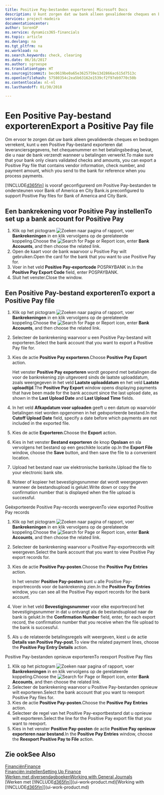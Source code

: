 ```yaml
---
title: Positive Pay-bestanden exporteren| Microsoft Docs
description: U kunt zorgen dat uw bank alleen gevalideerde cheques en bedragen verrekent door een Positive Pay-bestand te exporteren dat gegevens over leveranciers en betalingen bevat.
services: project-madeira
documentationcenter: 
author: SorenGP
ms.service: dynamics365-financials
ms.topic: article
ms.devlang: na
ms.tgt_pltfrm: na
ms.workload: na
ms.search.keywords: check, clearing
ms.date: 06/16/2017
ms.author: sgroespe
ms.translationtype: HT
ms.sourcegitcommit: bec0619be0a65e3625759e13d2866ac615d7513c
ms.openlocfilehash: 57580354c2ea5b63162e1539cf2f97eb9770c50b
ms.contentlocale: nl-nl
ms.lasthandoff: 01/30/2018

---
```

# <a name="export-a-positive-pay-file"></a><span data-ttu-id="952f9-103">Een Positive Pay-bestand exporteren</span><span class="sxs-lookup"><span data-stu-id="952f9-103">Export a Positive Pay file</span></span>
<span data-ttu-id="952f9-104">Om ervoor te zorgen dat uw bank alleen gevalideerde cheques en bedragen verrekent, kunt u een Positive Pay-bestand exporteren dat leveranciersgegevens, het chequenummer en het betalingsbedrag bevat, die u naar de bank verzendt wanneer u betalingen verwerkt.</span><span class="sxs-lookup"><span data-stu-id="952f9-104">To make sure that your bank only clears validated checks and amounts, you can export a Positive Pay file that contains vendor information, check number, and payment amount, which you send to the bank for reference when you process payments.</span></span>

[!INCLUDE[d365fin](includes/d365fin_md.md)] <span data-ttu-id="952f9-105"> is vooraf geconfigureerd om Positive Pay-bestanden te ondersteunen voor Bank of America en City Bank.</span><span class="sxs-lookup"><span data-stu-id="952f9-105">is preconfigured to support Positive Pay files for Bank of America and City Bank.</span></span>

## <a name="to-set-up-a-bank-account-for-positive-pay"></a><span data-ttu-id="952f9-106">Een bankrekening voor Positive Pay instellen</span><span class="sxs-lookup"><span data-stu-id="952f9-106">To set up a bank account for Positive Pay</span></span>
1. <span data-ttu-id="952f9-107">Klik op het pictogram ![Zoeken naar pagina of rapport](media/ui-search/search_small.png "pictogram Zoeken naar pagina of rapport"), voer **Bankrekeningen** in en klik vervolgens op de gerelateerde koppeling.</span><span class="sxs-lookup"><span data-stu-id="952f9-107">Choose the ![Search for Page or Report](media/ui-search/search_small.png "Search for Page or Report icon") icon, enter **Bank Accounts**, and then choose the related link.</span></span>
2. <span data-ttu-id="952f9-108">Open de kaart voor de bank waarvoor u Positive Pay wilt gebruiken.</span><span class="sxs-lookup"><span data-stu-id="952f9-108">Open the card for the bank that you want to use Positive Pay for.</span></span>
3. <span data-ttu-id="952f9-109">Voer in het veld **Positive Pay-exportcode** POSPAYBANK in.</span><span class="sxs-lookup"><span data-stu-id="952f9-109">In the **Positive Pay Export Code** field, enter POSPAYBANK.</span></span>
4. <span data-ttu-id="952f9-110">Sluit het venster.</span><span class="sxs-lookup"><span data-stu-id="952f9-110">Close the window.</span></span>

## <a name="to-export-a-positive-pay-file"></a><span data-ttu-id="952f9-111">Een Positive Pay-bestand exporteren</span><span class="sxs-lookup"><span data-stu-id="952f9-111">To export a Positive Pay file</span></span>
1. <span data-ttu-id="952f9-112">Klik op het pictogram ![Zoeken naar pagina of rapport](media/ui-search/search_small.png "pictogram Zoeken naar pagina of rapport"), voer **Bankrekeningen** in en klik vervolgens op de gerelateerde koppeling.</span><span class="sxs-lookup"><span data-stu-id="952f9-112">Choose the ![Search for Page or Report](media/ui-search/search_small.png "Search for Page or Report icon") icon, enter **Bank Accounts**, and then choose the related link.</span></span>
2. <span data-ttu-id="952f9-113">Selecteer de bankrekening waarvoor u een Positive Pay-bestand wilt exporteren.</span><span class="sxs-lookup"><span data-stu-id="952f9-113">Select the bank account that you want to export a Positive Pay file for.</span></span>
3. <span data-ttu-id="952f9-114">Kies de actie **Positive Pay exporteren**.</span><span class="sxs-lookup"><span data-stu-id="952f9-114">Choose **Positive Pay Export** action.</span></span>

    <span data-ttu-id="952f9-115">Het venster **Positive Pay exporteren** wordt geopend met betalingen die voor de bankrekening zijn uitgevoerd sinds de laatste uploaddatum, zoals weergegeven in het veld **Laatste uploaddatum** en het veld **Laatste uploadtijd**.</span><span class="sxs-lookup"><span data-stu-id="952f9-115">The **Positive Pay Export** window opens displaying payments that have been made for the bank account since the last upload date, as shown in the **Last Upload Date** and **Last Upload Time** fields.</span></span>
4. <span data-ttu-id="952f9-116">In het veld **Afkapdatum voor uploaden** geeft u een datum op waarvóór betalingen niet worden opgenomen in het geëxporteerde bestand.</span><span class="sxs-lookup"><span data-stu-id="952f9-116">In the **Cutoff Upload Date** field, specify a date before which payments are not included in the exported file.</span></span>
5. <span data-ttu-id="952f9-117">Kies de actie **Exporteren**.</span><span class="sxs-lookup"><span data-stu-id="952f9-117">Choose the **Export** action.</span></span>
6. <span data-ttu-id="952f9-118">Kies in het venster **Bestand exporteren** de knop **Opslaan** en sla vervolgens het bestand op een geschikte locatie op.</span><span class="sxs-lookup"><span data-stu-id="952f9-118">In the **Export File** window, choose the **Save** button, and then save the file to a convenient location.</span></span>
7. <span data-ttu-id="952f9-119">Upload het bestand naar uw elektronische banksite.</span><span class="sxs-lookup"><span data-stu-id="952f9-119">Upload the file to your electronic bank site.</span></span>
8. <span data-ttu-id="952f9-120">Noteer of kopieer het bevestigingsnummer dat wordt weergegeven wanneer de bestandsupload is gelukt.</span><span class="sxs-lookup"><span data-stu-id="952f9-120">Write down or copy the confirmation number that is displayed when the file upload is successful.</span></span>

<span data-ttu-id="952f9-121">Geëxporteerde Positive Pay-records weergeven</span><span class="sxs-lookup"><span data-stu-id="952f9-121">To view exported Positive Pay records</span></span>

1. <span data-ttu-id="952f9-122">Klik op het pictogram ![Zoeken naar pagina of rapport](media/ui-search/search_small.png "pictogram Zoeken naar pagina of rapport"), voer **Bankrekeningen** in en klik vervolgens op de gerelateerde koppeling.</span><span class="sxs-lookup"><span data-stu-id="952f9-122">Choose the ![Search for Page or Report](media/ui-search/search_small.png "Search for Page or Report icon") icon, enter **Bank Accounts**, and then choose the related link.</span></span>
2. <span data-ttu-id="952f9-123">Selecteer de bankrekening waarvoor u Positive Pay-exportrecords wilt weergeven.</span><span class="sxs-lookup"><span data-stu-id="952f9-123">Select the bank account that you want to view Positive Pay export records for.</span></span>
3. <span data-ttu-id="952f9-124">Kies de actie **Positive Pay-posten**.</span><span class="sxs-lookup"><span data-stu-id="952f9-124">Choose the **Positive Pay Entries** action.</span></span>

    <span data-ttu-id="952f9-125">In het venster **Positive Pay-posten** kunt u alle Positive Pay-exportrecords voor de bankrekening zien.</span><span class="sxs-lookup"><span data-stu-id="952f9-125">In the **Positive Pay Entries** window, you can see all the Positive Pay export records for the bank account.</span></span>
4. <span data-ttu-id="952f9-126">Voer in het veld **Bevestigingsnummer** voor elke exportrecord het bevestigingsnummer in dat u ontvangt als de bestandsupload naar de bank is gelukt.</span><span class="sxs-lookup"><span data-stu-id="952f9-126">In the **Confirmation Number** field, enter, for each export record, the confirmation number that you receive when the file upload to the bank is successful.</span></span>
5. <span data-ttu-id="952f9-127">Als u de relateerde betalingsregels wilt weergeven, kiest u de actie **Details van Positive Pay-post**.</span><span class="sxs-lookup"><span data-stu-id="952f9-127">To view the related payment lines, choose the **Positive Pay Entry Details** action.</span></span>

<span data-ttu-id="952f9-128">Positive Pay-bestanden opnieuw exporteren</span><span class="sxs-lookup"><span data-stu-id="952f9-128">To reexport Positive Pay files</span></span>

1. <span data-ttu-id="952f9-129">Klik op het pictogram ![Zoeken naar pagina of rapport](media/ui-search/search_small.png "pictogram Zoeken naar pagina of rapport"), voer **Bankrekeningen** in en klik vervolgens op de gerelateerde koppeling.</span><span class="sxs-lookup"><span data-stu-id="952f9-129">Choose the ![Search for Page or Report](media/ui-search/search_small.png "Search for Page or Report icon") icon, enter **Bank Accounts**, and then choose the related link.</span></span>
2. <span data-ttu-id="952f9-130">Selecteer de bankrekening waarvoor u Positive Pay-bestanden opnieuw wilt exporteren.</span><span class="sxs-lookup"><span data-stu-id="952f9-130">Select the bank account that you want to reexport Positive Pay files for.</span></span>
3. <span data-ttu-id="952f9-131">Kies de actie **Positive Pay-posten**.</span><span class="sxs-lookup"><span data-stu-id="952f9-131">Choose the **Positive Pay Entries** action.</span></span>
4. <span data-ttu-id="952f9-132">Selecteer de regel van het Positive Pay-exportbestand dat u opnieuw wilt exporteren.</span><span class="sxs-lookup"><span data-stu-id="952f9-132">Select the line for the Positive Pay export file that you want to reexport.</span></span>
5. <span data-ttu-id="952f9-133">Kies in het venster **Positive Pay-posten** de actie **Positive Pay opnieuw exporteren naar bestand**.</span><span class="sxs-lookup"><span data-stu-id="952f9-133">In the **Positive Pay Entries** window, choose the **Reexport Positive Pay to File** action.</span></span>

## <a name="see-also"></a><span data-ttu-id="952f9-134">Zie ook</span><span class="sxs-lookup"><span data-stu-id="952f9-134">See Also</span></span>
[<span data-ttu-id="952f9-135">Financiën</span><span class="sxs-lookup"><span data-stu-id="952f9-135">Finance</span></span>](finance.md)  
[<span data-ttu-id="952f9-136">Financiën instellen</span><span class="sxs-lookup"><span data-stu-id="952f9-136">Setting Up Finance</span></span>](finance-setup-finance.md)  
[<span data-ttu-id="952f9-137">Werken met diversendagboeken</span><span class="sxs-lookup"><span data-stu-id="952f9-137">Working with General Journals</span></span>](ui-work-general-journals.md)  
<span data-ttu-id="952f9-138">[Werken met [!INCLUDE[d365fin](includes/d365fin_md.md)]](ui-work-product.md)</span><span class="sxs-lookup"><span data-stu-id="952f9-138">[Working with [!INCLUDE[d365fin](includes/d365fin_md.md)]](ui-work-product.md)</span></span>

